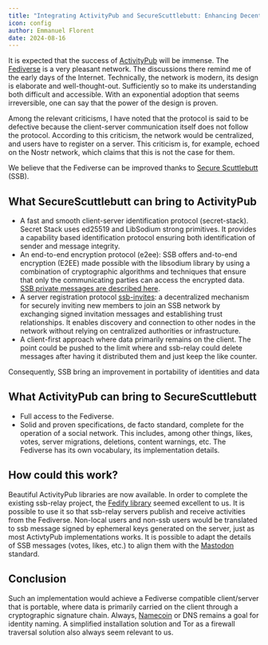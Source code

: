 ```yaml
---
title: "Integrating ActivityPub and SecureScuttlebutt: Enhancing Decentralized Social Networks"
icon: config
author: Emmanuel Florent
date: 2024-08-16
---
```


It is expected that the success of [ActivityPub](https://en.wikipedia.org/wiki/ActivityPub) will be immense. The  [Fediverse](https://en.wikipedia.org/wiki/Fediverse) is a very pleasant network.  The discussions there remind me of the early days of the Internet. Technically, the network is modern, its design is elaborate and well-thought-out. Sufficiently so to make its understanding both difficult and accessible. With an exponential adoption that seems irreversible, one can say that the power of the design is proven.

Among the relevant criticisms, I have noted that the protocol is said to be defective because the client-server communication itself does not follow the protocol. According to this criticism, the network would be centralized, and users have to register on a server.
This criticism is, for example, echoed on the Nostr network, which claims that this is not the case for them.

We believe that the Fediverse can be improved thanks to [Secure Scuttlebutt](https://en.wikipedia.org/wiki/Secure_Scuttlebutt) (SSB).


## What SecureScuttlebutt can bring to ActivityPub

- A fast and smooth client-server identification protocol (secret-stack). Secret Stack uses ed25519 and LibSodium strong primitives. It provides a capability based identification protocol ensuring both identification of sender and message integrity.
- An end-to-end encryption protocol (e2ee): SSB offers and-to-end encryption (E2EE) made possible with the libsodium library by using a combination of cryptographic algorithms and techniques that ensure that only the communicating parties can access the encrypted data. [SSB private messages are described here](https://ssbc.github.io/scuttlebutt-protocol-guide/#private-messages).
- A server registration protocol [ssb-invites](https://ssbc.github.io/scuttlebutt-protocol-guide/#invites): a decentralized mechanism for securely inviting new members to join an SSB network by exchanging signed invitation messages and establishing trust relationships. It enables discovery and connection to other nodes in the network without relying on centralized authorities or infrastructure. 
- A client-first approach where data primarily remains on the client. The point could be pushed to the limit where and ssb-relay could delete messages after having it distributed them and just keep the like counter.

Consequently, SSB bring an improvement in portability of identities and data

## What ActivityPub can bring to SecureScuttlebutt

- Full access to the Fediverse.
- Solid and proven specifications, de facto standard, complete for the operation of a social network. This includes, among other things, likes, votes, server migrations, deletions, content warnings, etc. The Fediverse has its own vocabulary, its implementation details.

## How could this work?

Beautiful ActivityPub libraries are now available. In order to complete the existing ssb-relay project, the [Fedify library](https://fedify.dev/) seemed excellent to us. It is possible to use it so that ssb-relay servers publish and receive activities from the Fediverse.
Non-local users and non-ssb users would be translated to ssb message signed by ephemeral keys generated on the server, just as most ActivtyPub implementations works.
It is possible to adapt the details of SSB messages (votes, likes, etc.) to align them with the [Mastodon](https://en.wikipedia.org/wiki/Mastodon) standard.

## Conclusion

Such an implementation would achieve a Fediverse compatible client/server that is portable, where data is primarily carried on the client through a cryptographic signature chain. Always, [Namecoin](https://en.wikipedia.org/wiki/Namecoin#Uses) or DNS remains a goal for identity naming.
A simplified installation solution and Tor as a firewall traversal solution also always seem relevant to us.



